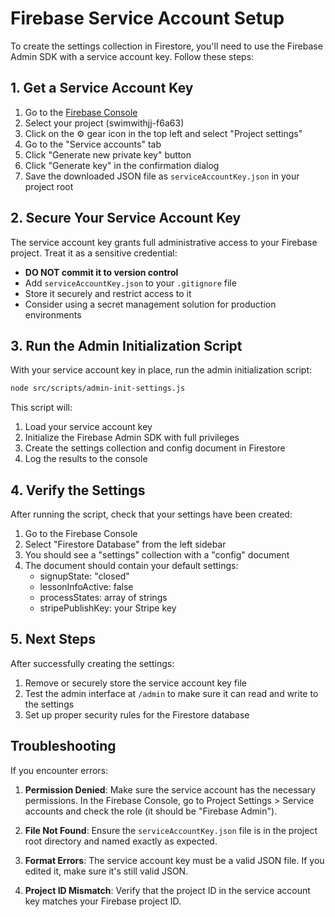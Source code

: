 # Firebase Service Account Setup

To create the settings collection in Firestore, you'll need to use the Firebase Admin SDK with a service account key. Follow these steps:

## 1. Get a Service Account Key

1. Go to the [Firebase Console](https://console.firebase.google.com/)
2. Select your project (swimwithjj-f6a63)
3. Click on the ⚙️ gear icon in the top left and select "Project settings"
4. Go to the "Service accounts" tab
5. Click "Generate new private key" button
6. Click "Generate key" in the confirmation dialog
7. Save the downloaded JSON file as `serviceAccountKey.json` in your project root

## 2. Secure Your Service Account Key

The service account key grants full administrative access to your Firebase project. Treat it as a sensitive credential:

- **DO NOT commit it to version control**
- Add `serviceAccountKey.json` to your `.gitignore` file
- Store it securely and restrict access to it
- Consider using a secret management solution for production environments

## 3. Run the Admin Initialization Script

With your service account key in place, run the admin initialization script:

```bash
node src/scripts/admin-init-settings.js
```

This script will:
1. Load your service account key
2. Initialize the Firebase Admin SDK with full privileges
3. Create the settings collection and config document in Firestore
4. Log the results to the console

## 4. Verify the Settings

After running the script, check that your settings have been created:

1. Go to the Firebase Console
2. Select "Firestore Database" from the left sidebar
3. You should see a "settings" collection with a "config" document
4. The document should contain your default settings:
   - signupState: "closed"
   - lessonInfoActive: false
   - processStates: array of strings
   - stripePublishKey: your Stripe key

## 5. Next Steps

After successfully creating the settings:

1. Remove or securely store the service account key file
2. Test the admin interface at `/admin` to make sure it can read and write to the settings
3. Set up proper security rules for the Firestore database

## Troubleshooting

If you encounter errors:

1. **Permission Denied**: Make sure the service account has the necessary permissions. In the Firebase Console, go to Project Settings > Service accounts and check the role (it should be "Firebase Admin").

2. **File Not Found**: Ensure the `serviceAccountKey.json` file is in the project root directory and named exactly as expected.

3. **Format Errors**: The service account key must be a valid JSON file. If you edited it, make sure it's still valid JSON.

4. **Project ID Mismatch**: Verify that the project ID in the service account key matches your Firebase project ID. 